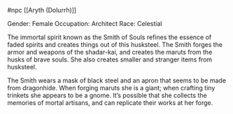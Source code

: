  #npc [[Aryth (Dolurrh)]]

Gender: Female
Occupation: Architect
Race: Celestial

The immortal spirit known as the Smith of Souls refines the essence of faded spirits and creates things out of this husksteel. The Smith forges the armor and weapons of the shadar-kai, and creates the maruts from the husks of brave souls. She also creates smaller and stranger items from husksteel.

The Smith wears a mask of black steel and an apron that seems to be made from dragonhide. When forging maruts she is a giant; when crafting tiny trinkets she appears to be a gnome. It’s possible that she collects the memories of mortal artisans, and can replicate their works at her forge.
